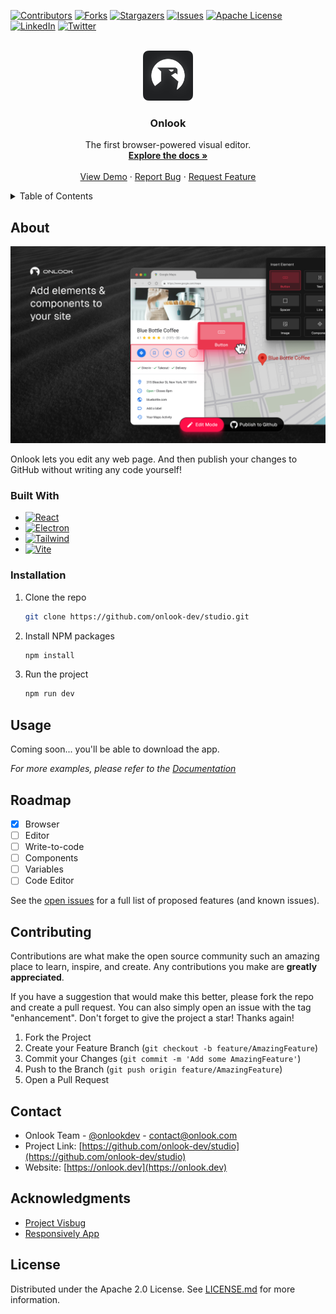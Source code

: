 
<!-- Improved compatibility of back to top link: See: https://github.com/othneildrew/Best-README-Template/pull/73 -->
<a id="readme-top"></a>


<!-- PROJECT SHIELDS -->
<!--
*** I'm using markdown "reference style" links for readability.
*** Reference links are enclosed in brackets [ ] instead of parentheses ( ).
*** See the bottom of this document for the declaration of the reference variables
*** for contributors-url, forks-url, etc. This is an optional, concise syntax you may use.
*** https://www.markdownguide.org/basic-syntax/#reference-style-links
-->
[![Contributors][contributors-shield]][contributors-url]
[![Forks][forks-shield]][forks-url]
[![Stargazers][stars-shield]][stars-url]
[![Issues][issues-shield]][issues-url]
[![Apache License][license-shield]][license-url]
[![LinkedIn][linkedin-shield]][linkedin-url]
[![Twitter][twitter-shield]][twitter-url]


<!-- PROJECT LOGO -->
<br />
<div align="center">
  <a href="https://github.com/onlook-dev/studio">
    <img src="public/node.svg" alt="Logo" width="80" height="80">
  </a>

<h3 align="center">Onlook</h3>

  <p align="center">
    The first browser-powered visual editor.
    <br />
    <a href="https://github.com/onlook-dev/studio"><strong>Explore the docs »</strong></a>
    <br />
    <br />
    <a href="https://github.com/onlook-dev/studio">View Demo</a>
    ·
    <a href="https://github.com/onlook-dev/studio/issues/new?labels=bug&template=bug-report---.md">Report Bug</a>
    ·
    <a href="https://github.com/onlook-dev/studio/issues/new?labels=enhancement&template=feature-request---.md">Request Feature</a>
  </p>
</div>

<!-- TABLE OF CONTENTS -->
<details>
  <summary>Table of Contents</summary>
  <ol>
    <li> <a href="#about">About</a> </li>
    <li><a href="#installation">Installation</a></li>
    <li><a href="#usage">Usage</a></li>
    <li><a href="#roadmap">Roadmap</a></li>
    <li><a href="#contributing">Contributing</a></li>
    <li><a href="#contact">Contact</a></li>
    <li><a href="#acknowledgments">Acknowledgments</a></li>
    <li><a href="#license">License</a></li>
  </ol>
</details>

## About

[![Onlook Screen Shot][product-screenshot]](https://onlook.dev)

Onlook lets you edit any web page. And then publish your changes to GitHub without writing any code yourself!

### Built With
* [![React][React.js]][React-url]
* [![Electron][Electron.js]][Electron-url]
* [![Tailwind][TailwindCSS]][Tailwind-url]
* [![Vite][Vite.js]][Vite-url]


### Installation

1. Clone the repo
   ```sh
   git clone https://github.com/onlook-dev/studio.git
   ```
2. Install NPM packages
   ```sh
   npm install
   ```
3. Run the project
   ```js
   npm run dev
   ```


## Usage

Coming soon... you'll be able to download the app.

_For more examples, please refer to the [Documentation](https://onlook.dev)_



## Roadmap

* [X] Browser
* [ ] Editor
* [ ] Write-to-code
* [ ] Components
* [ ] Variables
* [ ] Code Editor

See the [open issues](https://github.com/onlook-dev/studio/issues) for a full list of proposed features (and known issues).


## Contributing

Contributions are what make the open source community such an amazing place to learn, inspire, and create. Any contributions you make are **greatly appreciated**.

If you have a suggestion that would make this better, please fork the repo and create a pull request. You can also simply open an issue with the tag "enhancement".
Don't forget to give the project a star! Thanks again!

1. Fork the Project
2. Create your Feature Branch (`git checkout -b feature/AmazingFeature`)
3. Commit your Changes (`git commit -m 'Add some AmazingFeature'`)
4. Push to the Branch (`git push origin feature/AmazingFeature`)
5. Open a Pull Request


## Contact

- Onlook Team - [@onlookdev](https://twitter.com/onlookdev) - contact@onlook.com
- Project Link: [https://github.com/onlook-dev/studio](https://github.com/onlook-dev/studio)
- Website: [https://onlook.dev](https://onlook.dev)

## Acknowledgments

* [Project Visbug](https://github.com/GoogleChromeLabs/ProjectVisBug)
* [Responsively App](https://github.com/responsively-org/responsively-app)

## License

Distributed under the Apache 2.0 License. See [LICENSE.md](LICENSE.md) for more information.


<!-- https://www.markdownguide.org/basic-syntax/#reference-style-links -->
[contributors-shield]: https://img.shields.io/github/contributors/onlook-dev/studio.svg?style=for-the-badge
[contributors-url]: https://github.com/onlook-dev/studio/graphs/contributors

[forks-shield]: https://img.shields.io/github/forks/onlook-dev/studio.svg?style=for-the-badge
[forks-url]: https://github.com/onlook-dev/studio/network/members

[stars-shield]: https://img.shields.io/github/stars/onlook-dev/studio.svg?style=for-the-badge
[stars-url]: https://github.com/onlook-dev/studio/stargazers

[issues-shield]: https://img.shields.io/github/issues/onlook-dev/studio.svg?style=for-the-badge
[issues-url]: https://github.com/onlook-dev/studio/issues

[license-shield]: https://img.shields.io/github/license/onlook-dev/studio.svg?style=for-the-badge
[license-url]: https://github.com/onlook-dev/studio/blob/master/LICENSE.txt

[linkedin-shield]: https://img.shields.io/badge/-LinkedIn-black.svg?style=for-the-badge&logo=linkedin&colorB=555
[linkedin-url]: https://www.linkedin.com/company/onlook-dev

[twitter-shield]: https://img.shields.io/badge/-Twitter-black?style=for-the-badge&logo=twitter&colorB=555
[twitter-url]: https://x.com/onlookdev

[React.js]: https://img.shields.io/badge/react-%2320232a.svg?style=for-the-badge&logo=react&logoColor=%2361DAFB
[React-url]: https://reactjs.org/

[TailwindCSS]: https://img.shields.io/badge/tailwindcss-%2338B2AC.svg?style=for-the-badge&logo=tailwind-css&logoColor=white
[Tailwind-url]: https://tailwindcss.com/

[Electron.js]: https://img.shields.io/badge/Electron-191970?style=for-the-badge&logo=Electron&logoColor=white
[Electron-url]: https://www.electronjs.org/

[Vite.js]: https://img.shields.io/badge/vite-%23646CFF.svg?style=for-the-badge&logo=vite&logoColor=white
[Vite-url]: https://vitejs.dev/

[product-screenshot]: public/screenshot.png


